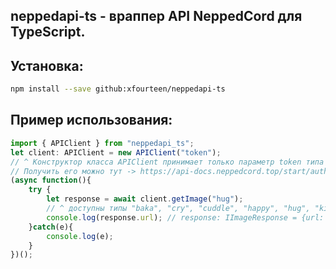 ## neppedapi-ts - враппер API NeppedCord для TypeScript.
## Установка:
```bash
npm install --save github:xfourteen/neppedapi-ts
```
## Пример использования:
```typescript
import { APIClient } from "neppedapi_ts";
let client: APIClient = new APIClient("token");
// ^ Конструктор класса APIClient принимает только параметр token типа string.
// Получить его можно тут -> https://api-docs.neppedcord.top/start/auth.
(async function(){
    try {
        let response = await client.getImage("hug");
        // ^ доступны типы "baka", "cry", "cuddle", "happy", "hug", "kiss", "sad", "wag", "pat", "poke", "dance", "smug".
        console.log(response.url); // response: IImageResponse = {url: string}.
    }catch(e){
        console.log(e);
    }
})();
```
